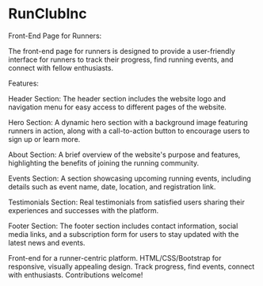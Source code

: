 # RunClubInc

Front-End Page for Runners:

The front-end page for runners is designed to provide a user-friendly interface for runners to track their progress, find running events, and connect with fellow enthusiasts.

Features:

Header Section: The header section includes the website logo and navigation menu for easy access to different pages of the website.

Hero Section: A dynamic hero section with a background image featuring runners in action, along with a call-to-action button to encourage users to sign up or learn more.

About Section: A brief overview of the website's purpose and features, highlighting the benefits of joining the running community.

Events Section: A section showcasing upcoming running events, including details such as event name, date, location, and registration link.

Testimonials Section: Real testimonials from satisfied users sharing their experiences and successes with the platform.

Footer Section: The footer section includes contact information, social media links, and a subscription form for users to stay updated with the latest news and events.

Front-end for a runner-centric platform. HTML/CSS/Bootstrap for responsive, visually appealing design. Track progress, find events, connect with enthusiasts. Contributions welcome!
